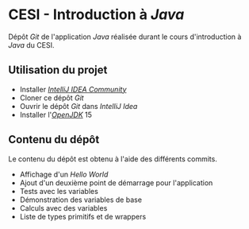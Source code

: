 # CESI - Introduction à _Java_

Dépôt _Git_ de l'application _Java_ réalisée durant le cours d'introduction à _Java_ du CESI.

## Utilisation du projet
* Installer [_IntelliJ IDEA Community_](https://www.jetbrains.com/fr-fr/idea/)
* Cloner ce dépôt _Git_
* Ouvrir le dépôt _Git_ dans _IntelliJ Idea_
* Installer l'[_OpenJDK_](https://openjdk.java.net/) 15

## Contenu du dépôt
Le contenu du dépôt est obtenu à l'aide des différents commits.
* Affichage d'un _Hello World_
* Ajout d'un deuxième point de démarrage pour l'application
* Tests avec les variables
* Démonstration des variables de base
* Calculs avec des variables
* Liste de types primitifs et de wrappers